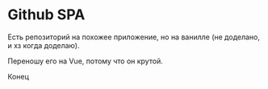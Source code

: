 # Github SPA

Есть репозиторий на похожее приложение, но на ванилле (не доделано, и хз когда доделаю).

Переношу его на Vue, потому что он крутой.

Конец
